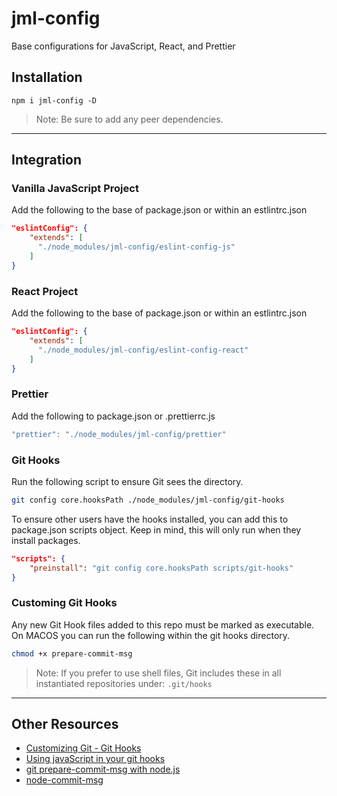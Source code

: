 # jml-config

Base configurations for JavaScript, React, and Prettier

## Installation

`npm i jml-config -D`

> Note: Be sure to add any peer dependencies.

---

## Integration

### Vanilla JavaScript Project

Add the following to the base of package.json or within an estlintrc.json

```json
"eslintConfig": {
    "extends": [
      "./node_modules/jml-config/eslint-config-js"
    ]
}
```

### React Project

Add the following to the base of package.json or within an estlintrc.json

```json
"eslintConfig": {
    "extends": [
      "./node_modules/jml-config/eslint-config-react"
    ]
}
```

### Prettier

Add the following to package.json or .prettierrc.js

```javascript
"prettier": "./node_modules/jml-config/prettier"
```

### Git Hooks

Run the following script to ensure Git sees the directory.

```bash
git config core.hooksPath ./node_modules/jml-config/git-hooks
```

To ensure other users have the hooks installed, you can add this to package.json scripts object. Keep in mind, this will only run when they install packages.

```json
"scripts": {
    "preinstall": "git config core.hooksPath scripts/git-hooks"
}
```

### Customing Git Hooks

Any new Git Hook files added to this repo must be marked as executable. On MACOS you can run the following within the git hooks directory.

```bash
chmod +x prepare-commit-msg
```

> Note: If you prefer to use shell files, Git includes these in all instantiated repositories under: `.git/hooks`

---

## Other Resources

- [Customizing Git - Git Hooks](https://git-scm.com/book/en/v2/Customizing-Git-Git-Hooks)
- [Using javaScript in your git hooks](https://medium.com/@Sergeon/using-javascript-in-your-git-hooks-f0ce09477334)
- [git prepare-commit-msg with node.js](https://www.ipreferjim.com/2013/04/git-prepare-commit-msg-with-node-js/)
- [node-commit-msg](https://github.com/clns/node-commit-msg)
